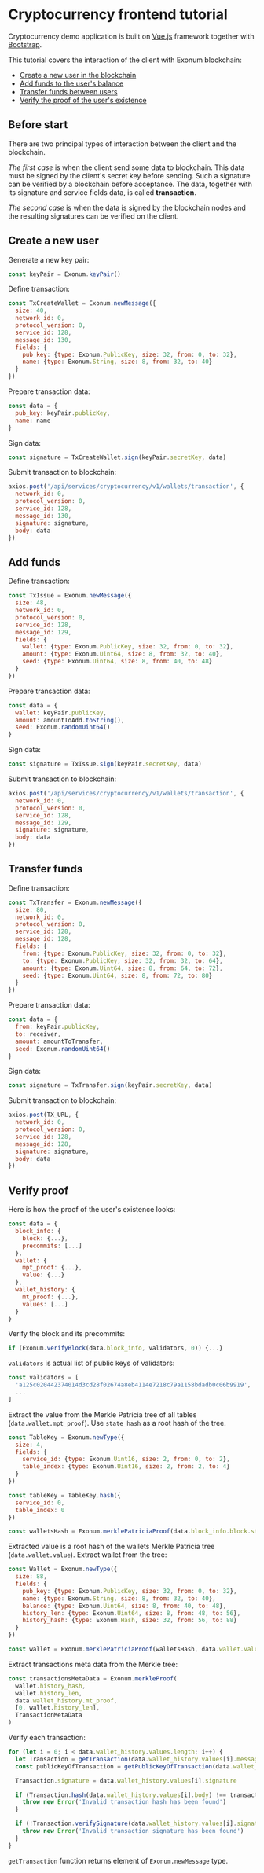 # Cryptocurrency frontend tutorial

Cryptocurrency demo application is built on [Vue.js](https://vuejs.org)
framework together with [Bootstrap](https://getbootstrap.com/).

This tutorial covers the interaction of the client with Exonum blockchain:
- [Create a new user in the blockchain](#create-a-new-user)
- [Add funds to the user's balance](#add-funds)
- [Transfer funds between users](#transfer-funds)
- [Verify the proof of the user's existence](#verify-proof)

## Before start

There are two principal types of interaction between the client and
the blockchain.

*The first case* is when the client send some data to blockchain.
This data must be signed by the client's secret key before sending.
Such a signature can be verified by a blockchain before acceptance.
The data, together with its signature and service fields data, is called
**transaction**.

*The second case* is when the data is signed by the blockchain nodes
and the resulting signatures can be verified on the client.

## Create a new user

Generate a new key pair:

```javascript
const keyPair = Exonum.keyPair()
```

Define transaction:

```javascript
const TxCreateWallet = Exonum.newMessage({
  size: 40,
  network_id: 0,
  protocol_version: 0,
  service_id: 128,
  message_id: 130,
  fields: {
    pub_key: {type: Exonum.PublicKey, size: 32, from: 0, to: 32},
    name: {type: Exonum.String, size: 8, from: 32, to: 40}
  }
})
```

Prepare transaction data:

```javascript
const data = {
  pub_key: keyPair.publicKey,
  name: name
}
```

Sign data:

```javascript
const signature = TxCreateWallet.sign(keyPair.secretKey, data)
```

Submit transaction to blockchain:

```javascript
axios.post('/api/services/cryptocurrency/v1/wallets/transaction', {
  network_id: 0,
  protocol_version: 0,
  service_id: 128,
  message_id: 130,
  signature: signature,
  body: data
})
```

## Add funds

Define transaction:

```javascript
const TxIssue = Exonum.newMessage({
  size: 48,
  network_id: 0,
  protocol_version: 0,
  service_id: 128,
  message_id: 129,
  fields: {
    wallet: {type: Exonum.PublicKey, size: 32, from: 0, to: 32},
    amount: {type: Exonum.Uint64, size: 8, from: 32, to: 40},
    seed: {type: Exonum.Uint64, size: 8, from: 40, to: 48}
  }
})
```

Prepare transaction data:

```javascript
const data = {
  wallet: keyPair.publicKey,
  amount: amountToAdd.toString(),
  seed: Exonum.randomUint64()
}
```

Sign data:

```javascript
const signature = TxIssue.sign(keyPair.secretKey, data)
```

Submit transaction to blockchain:

```javascript
axios.post('/api/services/cryptocurrency/v1/wallets/transaction', {
  network_id: 0,
  protocol_version: 0,
  service_id: 128,
  message_id: 129,
  signature: signature,
  body: data
})
```

## Transfer funds

Define transaction:

```javascript
const TxTransfer = Exonum.newMessage({
  size: 80,
  network_id: 0,
  protocol_version: 0,
  service_id: 128,
  message_id: 128,
  fields: {
    from: {type: Exonum.PublicKey, size: 32, from: 0, to: 32},
    to: {type: Exonum.PublicKey, size: 32, from: 32, to: 64},
    amount: {type: Exonum.Uint64, size: 8, from: 64, to: 72},
    seed: {type: Exonum.Uint64, size: 8, from: 72, to: 80}
  }
})
```

Prepare transaction data:

```javascript
const data = {
  from: keyPair.publicKey,
  to: receiver,
  amount: amountToTransfer,
  seed: Exonum.randomUint64()
}
```

Sign data:

```javascript
const signature = TxTransfer.sign(keyPair.secretKey, data)
```

Submit transaction to blockchain:

```javascript
axios.post(TX_URL, {
  network_id: 0,
  protocol_version: 0,
  service_id: 128,
  message_id: 128,
  signature: signature,
  body: data
})
```

## Verify proof

Here is how the proof of the user's existence looks:

```javascript
const data = {
  block_info: {
    block: {...},
    precommits: [...]
  },
  wallet: {
    mpt_proof: {...},
    value: {...}
  },
  wallet_history: {
    mt_proof: {...},
    values: [...]
  }
}
```

Verify the block and its precommits:

```javascript
if (Exonum.verifyBlock(data.block_info, validators, 0)) {...}
```

`validators` is actual list of public keys of validators:

```javascript
const validators = [
  'a125c020442374014d3cd28f02674a8eb4114e7218c79a1158bdadb0c06b9919',
  ...
]
```

Extract the value from the Merkle Patricia tree of all tables (`data.wallet.mpt_proof`).
Use `state_hash` as a root hash of the tree.

```javascript
const TableKey = Exonum.newType({
  size: 4,
  fields: {
    service_id: {type: Exonum.Uint16, size: 2, from: 0, to: 2},
    table_index: {type: Exonum.Uint16, size: 2, from: 2, to: 4}
  }
})

const tableKey = TableKey.hash({
  service_id: 0,
  table_index: 0
})

const walletsHash = Exonum.merklePatriciaProof(data.block_info.block.state_hash, data.wallet.mpt_proof, tableKey)
```

Extracted value is a root hash of the wallets Merkle Patricia tree (`data.wallet.value`).
Extract wallet from the tree:

```javascript
const Wallet = Exonum.newType({
  size: 88,
  fields: {
    pub_key: {type: Exonum.PublicKey, size: 32, from: 0, to: 32},
    name: {type: Exonum.String, size: 8, from: 32, to: 40},
    balance: {type: Exonum.Uint64, size: 8, from: 40, to: 48},
    history_len: {type: Exonum.Uint64, size: 8, from: 48, to: 56},
    history_hash: {type: Exonum.Hash, size: 32, from: 56, to: 88}
  }
})

const wallet = Exonum.merklePatriciaProof(walletsHash, data.wallet.value, publicKey, Wallet)
```

Extract transactions meta data from the Merkle tree:

```javascript
const transactionsMetaData = Exonum.merkleProof(
  wallet.history_hash,
  wallet.history_len,
  data.wallet_history.mt_proof,
  [0, wallet.history_len],
  TransactionMetaData
)
```

Verify each transaction:

```javascript
for (let i = 0; i < data.wallet_history.values.length; i++) {
  let Transaction = getTransaction(data.wallet_history.values[i].message_id)
  const publicKeyOfTransaction = getPublicKeyOfTransaction(data.wallet_history.values[i].message_id, data.wallet_history.values[i].body)

  Transaction.signature = data.wallet_history.values[i].signature

  if (Transaction.hash(data.wallet_history.values[i].body) !== transactionsMetaData[i].tx_hash) {
    throw new Error('Invalid transaction hash has been found')
  }

  if (!Transaction.verifySignature(data.wallet_history.values[i].signature, publicKeyOfTransaction, data.wallet_history.values[i].body)) {
    throw new Error('Invalid transaction signature has been found')
  }
}
```

`getTransaction` function returns element of `Exonum.newMessage` type.
